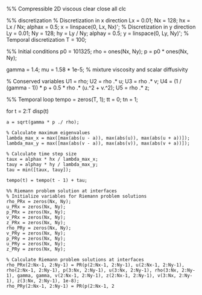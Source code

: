 %% Compressible 2D viscous
clear 
close all
clc

%% discretization
% Discretization in x direction 
Lx = 0.01;
Nx = 128;
hx = Lx / Nx;
alphax = 0.5;
x = linspace(0, Lx, Nx)';
% Discretization in y direction 
Ly = 0.01;
Ny = 128;
hy = Ly / Ny;
alphay = 0.5;
y = linspace(0, Ly, Ny)';
% Temporal discretization 
T = 100;

%% Initial conditions
p0 = 101325;
rho = ones(Nx, Ny);
p = p0 * ones(Nx, Ny);

gamma = 1.4;
mu = 1.58 * 1e-5; % mixture viscosity and scalar diffusivity 

% Conserved variables
U1 = rho;
U2 = rho .* u;
U3 = rho .* v;
U4 = (1 / (gamma - 1)) * p + 0.5 * rho .* (u.^2 + v.^2);
U5 = rho .* z;

%% Temporal loop
tempo = zeros(T, 1);
tt = 0;
tn = 1;

for t = 2:T
    disp(t)

    a = sqrt(gamma * p ./ rho);

    % Calculate maximum eigenvalues
    lambda_max_x = max([max(abs(u - a)), max(abs(u)), max(abs(u + a))]);
    lambda_max_y = max([max(abs(v - a)), max(abs(v)), max(abs(v + a))]);

    % Calculate time step size
    taux = alphax * hx / lambda_max_x;
    tauy = alphay * hy / lambda_max_y;
    tau = min([taux, tauy]);

    tempo(t) = tempo(t - 1) + tau;

    %% Riemann problem solution at interfaces
    % Initialize variables for Riemann problem solutions
    rho_PRx = zeros(Nx, Ny);
    u_PRx = zeros(Nx, Ny);
    p_PRx = zeros(Nx, Ny);
    v_PRx = zeros(Nx, Ny);
    z_PRx = zeros(Nx, Ny);
    rho_PRy = zeros(Nx, Ny);
    v_PRy = zeros(Nx, Ny);
    p_PRy = zeros(Nx, Ny);
    u_PRy = zeros(Nx, Ny);
    z_PRy = zeros(Nx, Ny);

    % Calculate Riemann problem solutions at interfaces
    rho_PRx(2:Nx-1, 2:Ny-1) = PR(p(2:Nx-1, 2:Ny-1), u(2:Nx-1, 2:Ny-1), rho(2:Nx-1, 2:Ny-1), p(3:Nx, 2:Ny-1), u(3:Nx, 2:Ny-1), rho(3:Nx, 2:Ny-1), gamma, gamma, v(2:Nx-1, 2:Ny-1), z(2:Nx-1, 2:Ny-1), v(3:Nx, 2:Ny-1), z(3:Nx, 2:Ny-1), 1e-8);
    rho_PRy(2:Nx-1, 2:Ny-1) = PR(p(2:Nx-1, 2

